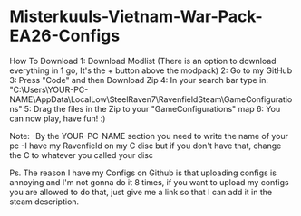 # Misterkuuls-Vietnam-War-Pack-EA26-Configs

How To Download
1: Download Modlist (There is an option to download everything in 1 go, It's the + button above the modpack)
2: Go to my GitHub
3: Press "Code" and then Download Zip
4: In your search bar type in: "C:\Users\YOUR-PC-NAME\AppData\LocalLow\SteelRaven7\RavenfieldSteam\GameConfigurations"
5: Drag the files in the Zip to your "GameConfigurations" map
6: You can now play, have fun! :)

Note:
-By the YOUR-PC-NAME section you need to write the name of your pc
-I have my Ravenfield on my C disc but if you don't have that, change the C to whatever you called your disc

Ps.
The reason I have my Configs on Github is that uploading configs is annoying and I'm not gonna do it 8 times, if you want to upload my configs you are allowed to do that, just give me a link so that I can add it in the steam description.
